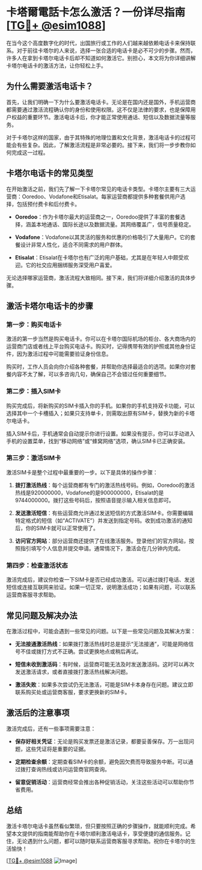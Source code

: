 # 卡塔爾電話卡怎么激活？一份详尽指南[[TG💪+ @esim1088](https://t.me/s/esim1088)]

在当今这个高度数字化的时代，出国旅行或工作的人们越来越依赖电话卡来保持联系。对于前往卡塔尔的人来说，选择一张合适的电话卡是必不可少的步骤。然而，许多人在拿到卡塔尔电话卡后却不知道如何激活它。别担心，本文将为你详细讲解卡塔尔电话卡的激活方法，让你轻松上手。

## 为什么需要激活电话卡？

首先，让我们明确一下为什么要激活电话卡。无论是在国内还是国外，手机运营商都需要通过激活流程确认你的身份和使用权限。这不仅是法律的要求，也是保障用户权益的重要环节。激活电话卡后，你才能正常使用通话、短信以及数据流量等服务。

对于卡塔尔这样的国家，由于其特殊的地理位置和文化背景，激活电话卡的过程可能会有些复杂。因此，了解激活流程是非常必要的。接下来，我们将一步步教你如何完成这一过程。

## 卡塔尔电话卡的常见类型

在开始激活之前，我们先了解一下卡塔尔常见的电话卡类型。卡塔尔主要有三大运营商：Ooredoo、Vodafone和Etisalat。每家运营商都提供多种套餐供用户选择，包括预付费卡和后付费卡。

- **Ooredoo**：作为卡塔尔最大的运营商之一，Ooredoo提供了丰富的套餐选择，涵盖本地通话、国际长途以及数据流量。其网络覆盖广，信号质量稳定。
  
- **Vodafone**：Vodafone以其灵活的服务和优惠的价格吸引了大量用户。它的套餐设计非常人性化，适合不同需求的用户群体。
  
- **Etisalat**：Etisalat在卡塔尔也有广泛的用户基础，尤其是在年轻人中颇受欢迎。它的社交应用捆绑服务深受用户喜爱。

无论选择哪家运营商，激活流程大致相同。接下来，我们将详细介绍激活的具体步骤。

## 激活卡塔尔电话卡的步骤

### 第一步：购买电话卡

激活的第一步当然是购买电话卡。你可以在卡塔尔国际机场的柜台、各大商场内的运营商门店或者线上平台购买电话卡。购买时，记得携带有效的护照或其他身份证件，因为激活过程中可能需要验证身份信息。

购买时，工作人员会向你介绍各种套餐，并帮助你选择最适合的选项。如果你对套餐内容不太了解，可以多咨询几句，确保自己不会错过任何重要细节。

### 第二步：插入SIM卡

购买完成后，将新购买的SIM卡插入你的手机。如果你的手机支持双卡功能，可以选择其中一个卡槽插入；如果只支持单卡，则需取出原有SIM卡，替换为新的卡塔尔电话卡。

插入SIM卡后，手机通常会自动提示你进行设置。如果没有提示，你可以手动进入手机的设置菜单，找到“移动网络”或“蜂窝网络”选项，确认SIM卡已正确安装。

### 第三步：激活SIM卡

激活SIM卡是整个过程中最重要的一步。以下是具体的操作步骤：

1. **拨打激活热线**：每个运营商都有专门的激活热线号码。例如，Ooredoo的激活热线是920000000，Vodafone的是900000000，Etisalat的是9744000000。拨打这些号码后，按照语音提示输入相关信息即可。

2. **发送激活短信**：有些运营商允许通过发送短信的方式激活SIM卡。你需要编辑特定格式的短信（如“ACTIVATE”）并发送到指定号码。收到成功激活的通知后，你的SIM卡就可以正常使用了。

3. **访问官方网站**：部分运营商还提供了在线激活服务。登录他们的官方网站，按照指引填写个人信息并提交申请。通常情况下，激活会在几分钟内完成。

### 第四步：检查激活状态

激活完成后，建议你检查一下SIM卡是否已经成功激活。可以通过拨打电话、发送短信或连接互联网来验证。如果一切正常，说明激活成功；如果有问题，可以联系运营商客服寻求帮助。

## 常见问题及解决办法

在激活过程中，可能会遇到一些常见的问题。以下是一些常见问题及其解决方案：

- **无法接通激活热线**：如果拨打激活热线时总是提示“无法接通”，可能是网络信号不佳或拨打方式不正确。尝试更换地点或稍后再试。

- **短信未收到激活码**：有时候，运营商可能无法及时发送激活码。这时可以再次发送激活请求，或者直接拨打激活热线解决问题。

- **激活失败**：如果多次尝试仍无法激活，可能是SIM卡本身存在问题。建议立即联系购买处或运营商客服，要求更换新的SIM卡。

## 激活后的注意事项

激活完成后，还有一些事项需要注意：

- **保存好相关凭证**：无论是购买发票还是激活记录，都要妥善保存。万一出现问题，这些凭证将是重要的证据。

- **定期检查余额**：定期查看SIM卡的余额，避免因欠费而导致服务中断。可以通过拨打查询热线或访问运营商官网查询。

- **留意促销活动**：运营商经常会推出各种促销活动，关注这些活动可以帮助你节省费用。

## 总结

激活卡塔尔电话卡虽然看似繁琐，但只要按照正确的步骤操作，就能顺利完成。希望本文提供的指南能帮助你在卡塔尔顺利激活电话卡，享受便捷的通信服务。记住，无论遇到什么问题，都可以随时联系运营商客服寻求帮助。祝你在卡塔尔的生活愉快！

[[TG💪+ @esim1088](https://t.me/s/esim1088) ![Image](https://i.postimg.cc/4NQfJmqS/Snipaste-2025-05-13-00-14-12.png)]